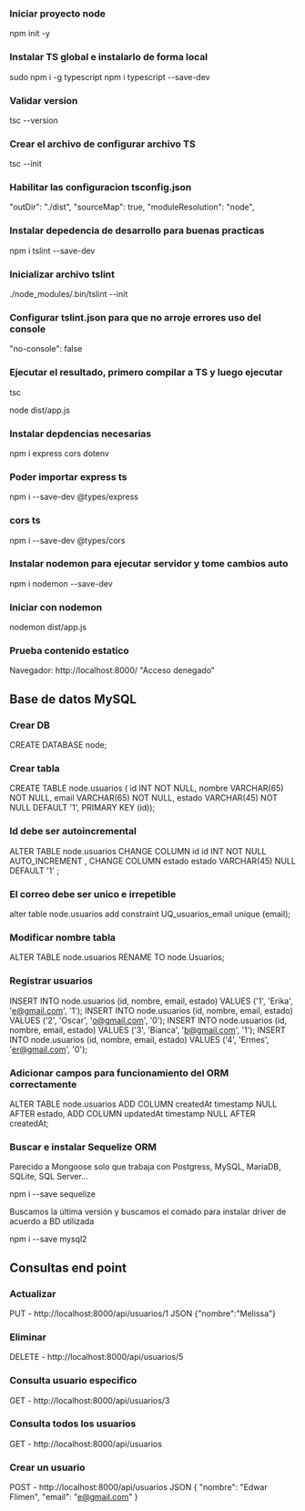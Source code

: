 ### Iniciar proyecto node
npm init -y

### Instalar TS global e instalarlo de forma local
sudo npm i -g typescript
npm i typescript --save-dev

### Validar version
tsc --version

### Crear el archivo de configurar archivo TS
tsc --init

### Habilitar las configuracion tsconfig.json
"outDir": "./dist",
"sourceMap": true, 
"moduleResolution": "node",

### Instalar depedencia de desarrollo para buenas practicas
npm i tslint --save-dev

### Inicializar archivo tslint
./node_modules/.bin/tslint --init

### Configurar tslint.json para que no arroje errores uso del console
"no-console": false

### Ejecutar el resultado, primero compilar a TS y luego ejecutar
tsc

node dist/app.js

### Instalar depdencias necesarias
npm i express cors dotenv

### Poder importar express ts
npm i --save-dev @types/express

### cors ts
npm i --save-dev @types/cors

### Instalar nodemon para ejecutar servidor y tome cambios auto
npm i nodemon --save-dev

### Iniciar con nodemon
nodemon dist/app.js

### Prueba contenido estatico
Navegador: http://localhost:8000/
"Acceso denegado"

## Base de datos MySQL

### Crear DB
CREATE DATABASE node;

### Crear tabla
CREATE TABLE node.usuarios (
  id INT NOT NULL,
  nombre VARCHAR(65) NOT NULL,
  email VARCHAR(65) NOT NULL,
  estado VARCHAR(45) NOT NULL DEFAULT '1',
  PRIMARY KEY (id));

### Id debe ser autoincremental
ALTER TABLE node.usuarios 
CHANGE COLUMN id id INT NOT NULL AUTO_INCREMENT ,
CHANGE COLUMN estado estado VARCHAR(45) NULL DEFAULT '1' ;

### El correo debe ser unico e irrepetible
alter table node.usuarios
  add constraint UQ_usuarios_email
  unique (email);

### Modificar nombre tabla
ALTER TABLE node.usuarios 
RENAME TO  node.Usuarios;

### Registrar usuarios
INSERT INTO node.usuarios (id, nombre, email, estado) VALUES ('1', 'Erika', 'e@gmail.com', '1');
INSERT INTO node.usuarios (id, nombre, email, estado) VALUES ('2', 'Oscar', 'o@gmail.com', '0');
INSERT INTO node.usuarios (id, nombre, email, estado) VALUES ('3', 'Bianca', 'b@gmail.com', '1');
INSERT INTO node.usuarios (id, nombre, email, estado) VALUES ('4', 'Ermes', 'er@gmail.com', '0');

### Adicionar campos para funcionamiento del ORM correctamente
ALTER TABLE node.usuarios 
ADD COLUMN createdAt timestamp NULL AFTER estado,
ADD COLUMN updatedAt timestamp NULL AFTER createdAt;


### Buscar e instalar Sequelize ORM
Parecido a Mongoose solo que trabaja con Postgress, MySQL, MariaDB, SQLite, SQL Server...

npm i --save sequelize

Buscamos la última versión y buscamos el comado para instalar driver de acuerdo a BD utilizada

npm i --save mysql2

## Consultas end point

### Actualizar
PUT - http://localhost:8000/api/usuarios/1
JSON
{"nombre":"Melissa"}

### Eliminar
DELETE - http://localhost:8000/api/usuarios/5
### Consulta usuario especifico
GET - http://localhost:8000/api/usuarios/3
### Consulta todos los usuarios
GET - http://localhost:8000/api/usuarios
### Crear un usuario
POST - http://localhost:8000/api/usuarios
JSON
{
  "nombre": "Edwar Flimen",
  "email": "e@gmail.com"
}